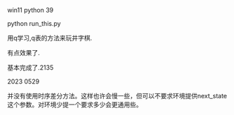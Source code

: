 

win11
python 39

python run_this.py




用q学习,q表的方法来玩井字棋.


有点效果了.

基本完成了.2135

2023 0529

并没有使用时序差分方法。这样也许会慢一些，但可以不要求环境提供next_state这个参数。对环境少提一个要求多少会更通用些。